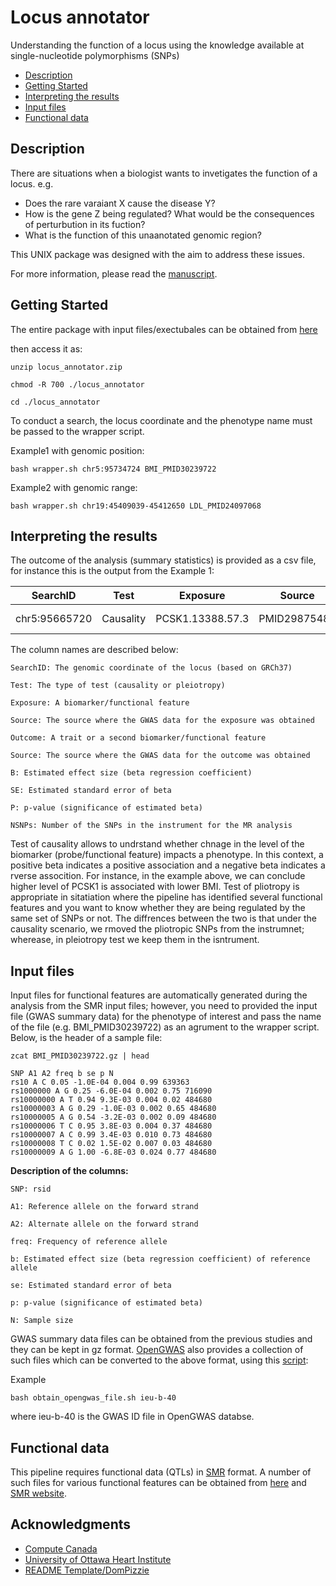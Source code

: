# Locus annotator

Understanding the function of a locus using the knowledge available at single-nucleotide polymorphisms (SNPs)

   * [Description](#description)
   * [Getting Started](#getting-started)
   * [Interpreting the results](#interpreting-the-results)
   * [Input files](#input-files)
   * [Functional data](#functional-data)



## Description

There are situations when a biologist wants to invetigates the function of a locus. e.g.

* Does the rare varaiant X cause the disease Y?
* How is the gene Z being regulated? What would be the consequences of perturbution in its fuction?
* What is the function of this unaanotated genomic region?

This UNIX package was designed with the aim to address these issues.

For more information, please read the [manuscript](https://www.preprints.org/manuscript/202108.0084/v1).

## Getting Started

The entire package with input files/exectubales can be obtained from [here](https://filr.ottawaheart.ca/ssf/s/readFile/share/2454/2372143190551438567/publicLink/locus_annotator.zip)

then access it as:
```
unzip locus_annotator.zip

chmod -R 700 ./locus_annotator

cd ./locus_annotator
```
To conduct a search, the locus coordinate and the phenotype name must be passed to the wrapper script.

Example1 with genomic position:
```
bash wrapper.sh chr5:95734724 BMI_PMID30239722
```


Example2 with genomic range:
```
bash wrapper.sh chr19:45409039-45412650 LDL_PMID24097068
```

## Interpreting the results

The outcome of the analysis (summary statistics) is provided as a csv file, for instance this is the output from the Example 1:

| SearchID      | Test      | Exposure         | Source       | Outcome | Outcome      | B     | SE        | P        | NSNPs |
|---------------|-----------|------------------|--------------|---------|--------------|-------|-----------|----------|-------|
| chr5:95665720 | Causality | PCSK1.13388.57.3 | PMID29875488 | BMI     | PMID30239722 | -0.02 | 0.0020543 | 4.09E-19 | 17    |

The column names are described below:
```
SearchID: The genomic coordinate of the locus (based on GRCh37)

Test: The type of test (causality or pleiotropy)

Exposure: A biomarker/functional feature

Source: The source where the GWAS data for the exposure was obtained

Outcome: A trait or a second biomarker/functional feature

Source: The source where the GWAS data for the outcome was obtained

B: Estimated effect size (beta regression coefficient)

SE: Estimated standard error of beta

P: p-value (significance of estimated beta)

NSNPs: Number of the SNPs in the instrument for the MR analysis
```

Test of causality allows to undrstand whether chnage in the level of the biomarker (probe/functional feature) impacts a phenotype. In this context, a positive beta indicates a positive association and a negative beta indicates a rverse assocition. For instance, in the example above, we can conclude higher level of PCSK1 is associated with lower BMI. Test of pliotropy is appropriate in sitatiation where the pipeline has identified several functional features and you want to know whether they are being regulated by the same set of SNPs or not. The diffrences between the two is that under the causality scenario, we rmoved the pliotropic SNPs from the instrumnet; wherease, in pleiotropy test we keep them in the isntrument.


## Input files

Input files for functional features are automatically generated during the analysis from the SMR input files; however, you need to provided the input file (GWAS summary data) for the phenotype of interest and pass the name of the file (e.g. BMI_PMID30239722) as an agrument to the wrapper script. Below, is the header of a sample file:

```
zcat BMI_PMID30239722.gz | head

SNP A1 A2 freq b se p N
rs10 A C 0.05 -1.0E-04 0.004 0.99 639363
rs1000000 A G 0.25 -6.0E-04 0.002 0.75 716090
rs10000000 A T 0.94 9.3E-03 0.004 0.02 484680
rs10000003 A G 0.29 -1.0E-03 0.002 0.65 484680
rs10000005 A G 0.54 -3.2E-03 0.002 0.09 484680
rs10000006 T C 0.95 3.8E-03 0.004 0.37 484680
rs10000007 A C 0.99 3.4E-03 0.010 0.73 484680
rs10000008 T C 0.02 1.5E-02 0.007 0.03 484680
rs10000009 A G 1.00 -6.8E-03 0.024 0.77 484680
```

**Description of the columns:**
```
SNP: rsid

A1: Reference allele on the forward strand

A2: Alternate allele on the forward strand

freq: Frequency of reference allele

b: Estimated effect size (beta regression coefficient) of reference allele

se: Estimated standard error of beta

p: p-value (significance of estimated beta)

N: Sample size
```

GWAS summary data files can be obtained from the previous studies and they can be kept in gz format. [OpenGWAS](https://gwas.mrcieu.ac.uk/) also provides a collection of such files which can be converted to the above format, using this [script](obtain_opengwas_file.sh):

Example
```
bash obtain_opengwas_file.sh ieu-b-40
```
where ieu-b-40 is the GWAS ID file in OpenGWAS databse.


## Functional data

This pipeline requires functional data (QTLs) in [SMR](https://cnsgenomics.com/software/smr/#DataManagement) format. A number of such files for various functional features can be obtained from [here](https://filr.ottawaheart.ca/ssf/s/readFile/share/1438/6705413317368203034/publicLink/QTL_data.zip) and [SMR website](https://cnsgenomics.com/software/smr/#DataResource).

## Acknowledgments
* [Compute Canada](https://www.computecanada.ca/)
* [University of Ottawa Heart Institute](https://www.ottawaheart.ca/)
* [README Template/DomPizzie](https://gist.github.com/DomPizzie/7a5ff55ffa9081f2de27c315f5018afc)
